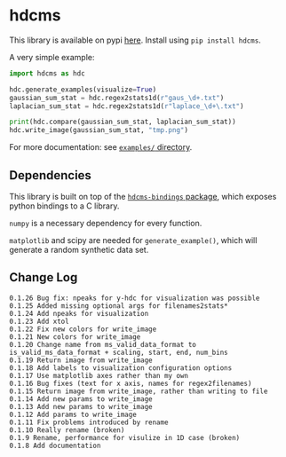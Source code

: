 # hdcms

This library is available on pypi [here](https://pypi.org/project/hdcms/). Install using `pip install hdcms`.

A very simple example:

```python
import hdcms as hdc

hdc.generate_examples(visualize=True)
gaussian_sum_stat = hdc.regex2stats1d(r"gaus_\d+.txt")
laplacian_sum_stat = hdc.regex2stats1d(r"laplace_\d+\.txt")

print(hdc.compare(gaussian_sum_stat, laplacian_sum_stat))
hdc.write_image(gaussian_sum_stat, "tmp.png")
```

For more documentation: see [`examples/` directory](https://github.com/jasoneveleth/hdcms-python/tree/main/examples).

## Dependencies

This library is built on top of the [`hdcms-bindings` package](https://pypi.org/project/hdcms-bindings/), which exposes python bindings to a C library. 

`numpy` is a necessary dependency for every function. 

`matplotlib` and scipy are needed for `generate_example()`, which will generate a random synthetic data set. 

## Change Log

```
0.1.26 Bug fix: npeaks for y-hdc for visualization was possible
0.1.25 Added missing optional args for filenames2stats*
0.1.24 Add npeaks for visualization
0.1.23 Add xtol
0.1.22 Fix new colors for write_image
0.1.21 New colors for write_image
0.1.20 Change name from ms_valid_data_format to is_valid_ms_data_format + scaling, start, end, num_bins
0.1.19 Return image from write_image
0.1.18 Add labels to visualization configuration options
0.1.17 Use matplotlib axes rather than my own
0.1.16 Bug fixes (text for x axis, names for regex2filenames)
0.1.15 Return image from write_image, rather than writing to file
0.1.14 Add new params to write_image
0.1.13 Add new params to write_image
0.1.12 Add params to write_image
0.1.11 Fix problems introduced by rename
0.1.10 Really rename (broken)
0.1.9 Rename, performance for visulize in 1D case (broken)
0.1.8 Add documentation
```
